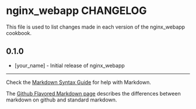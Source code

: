 nginx_webapp CHANGELOG
======================

This file is used to list changes made in each version of the nginx_webapp cookbook.

0.1.0
-----
- [your_name] - Initial release of nginx_webapp

- - -
Check the [Markdown Syntax Guide](http://daringfireball.net/projects/markdown/syntax) for help with Markdown.

The [Github Flavored Markdown page](http://github.github.com/github-flavored-markdown/) describes the differences between markdown on github and standard markdown.
